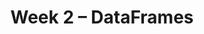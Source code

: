 ---
title: Week 2 – DataFrames
weekNumber: 2
days:
    - date: 2025-4-7
      events: 
        - name: LEC 4
          type: lecture
          title: DataFrames
          url: http://datahub.ucsd.edu/user-redirect/git-sync?repo=https://github.com/dsc-courses/dsc10-2025-sp&subPath=lectures/lec04/lec04.ipynb
          html: resources/lectures/lec04/lec04.html
          podcast:
          readings:
            - name: BPD 9
              url: https://notes.dsc10.com/02-data_sets/accessing.html
          keywords: array methods, np.arange, .read_csv, .get, .assign, .sort_values, .iloc, .loc, index
    - date: 2025-4-9
      events: 
        - name: LEC 5
          type: lecture
          title: Querying and Grouping
          url: http://datahub.ucsd.edu/user-redirect/git-sync?repo=https://github.com/dsc-courses/dsc10-2025-sp&subPath=lectures/lec05/lec05.ipynb
          html: resources/lectures/lec05/lec05.html
          podcast:
          readings:
            - name: BPD 10-11
              url: https://notes.dsc10.com/02-data_sets/querying.html
          keywords: .set_index, Booleans, querying, .shape, &, |, .take, .groupby, aggregation
        - name: DISC 2
          type: disc
          title: Arrays and DataFrames
          url: https://practice.dsc10.com/disc02/index.html
    - date: 2025-4-10
      events:
        - name: LAB 1
          type: lab
          title: Arrays and DataFrames
          url: http://datahub.ucsd.edu/user-redirect/git-sync?repo=https://github.com/dsc-courses/dsc10-2025-sp&subPath=labs/lab1/lab1.ipynb
    - date: 2025-4-11
      events: 
        - name: LEC 6
          type: lecture
          title: Data Visualization
          url: http://datahub.ucsd.edu/user-redirect/git-sync?repo=https://github.com/dsc-courses/dsc10-2025-sp&subPath=lectures/lec06/lec06.ipynb
          html: resources/lectures/lec06/lec06.html
          podcast:
          readings:
            - name: CIT 7.0-7.1
              url: https://inferentialthinking.com/chapters/07/Visualization.html
          keywords: .groupby, numerical vs. categorical, scatter plot, line plot, bar chart
---